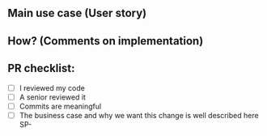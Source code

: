 ## Main use case (User story)


## How? (Comments on implementation)


## PR checklist:

- [ ]  I reviewed my code
- [ ]  A senior reviewed it
- [ ]  Commits are meaningful
- [ ]  The business case and why we want this change is well described here SP-
